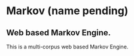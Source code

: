 # Markov (name pending)
## Web based Markov Engine. 

This is a multi-corpus web based Markov Engine. 

